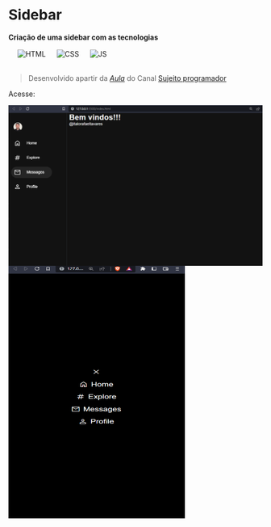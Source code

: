<h1>Sidebar</h1>
<p><strong>Criação de uma sidebar com as tecnologias  </strong></p>

<div>
    &emsp; <img align="center" alt="HTML" height="30" width="40" src="https://cdn.jsdelivr.net/gh/devicons/devicon/icons/html5/html5-original.svg"> &emsp;
    <img align="center" alt="CSS" height="30" width="40" src="https://cdn.jsdelivr.net/gh/devicons/devicon/icons/css3/css3-original.svg">
    &emsp;
    <img align="center" alt="JS" height="30" width="40" src="https://cdn.jsdelivr.net/gh/devicons/devicon/icons/javascript/javascript-original.svg">
</div><br>

> Desenvolvido apartir da <a href="https://www.youtube.com/watch?v=RlaZjCgTw9M" target=_blank><em>Aula</em></a> do Canal <a href="https://www.youtube.com/@Sujeitoprogramador" target=_blank>Sujeito programador</a>

<p>Acesse:</p>
<a href="https://italorafaeltavares.github.io/Sidebar" target=_blank><img align="center" alt="banner" src="./img/im01.png" whidth="250"></a>

<img align="center" alt="mobile" height="500" width="350" src="./img/img02.png"> 
